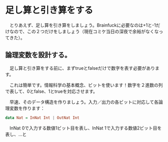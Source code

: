 # 足し算と引き算をする

　とりあえず、足し算を引き算をしましょう。Brainfuckに必要なのは+1と-1だけなので、この２つだけをしましょう（現在コミケ当日の深夜で余裕がなくなってきた）。

## 論理変数を設計する。

　足し算と引き算をする前に、まずtrueとfalseだけで数字を表す必要があります。

　これは簡単です。情報科学の基本概念、ビットを使います！数字を２進数の列で表して、0とfalse、1とtrueを対応させます。

　早速、そのデータ構造を作りましょう。入力／出力の各ビットに対応して各論理変数を作ります：

```hs
data Nat = InNat Int | OutNat Int
```

　InNat 0で入力する数値1ビット目を表し、InNat 1で入力する数値2ビット目を表し、…と